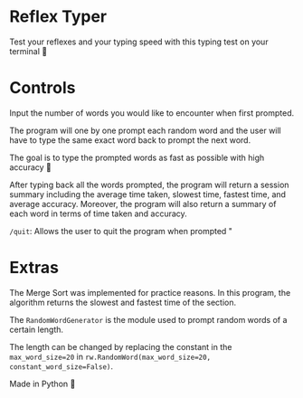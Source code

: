 # Reflex Typer
Test your reflexes and your typing speed with this typing test on your terminal 💨

# Controls 

Input the number of words you would like to encounter when first prompted. 

The program will one by one prompt each random word and the user will have to type the same exact word back to prompt the next word. 

The goal is to type the prompted words as fast as possible with high accuracy 🎯

After typing back all the words prompted, the program will return a session summary including the average time taken, slowest time, fastest time, and average accuracy. Moreover, the program will also return a summary of each word in terms of time taken and accuracy. 

`/quit`: Allows the user to quit the program when prompted "

# Extras 

The Merge Sort was implemented for practice reasons. In this program, the algorithm returns the slowest and fastest time of the section. 

The `RandomWordGenerator` is the module used to prompt random words of a certain length. 

The length can be changed by replacing the constant in the `max_word_size=20` in `rw.RandomWord(max_word_size=20, constant_word_size=False)`.

Made in Python 🐍

